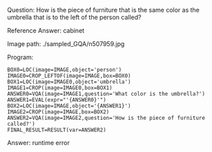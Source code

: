 Question: How is the piece of furniture that is the same color as the umbrella that is to the left of the person called?

Reference Answer: cabinet

Image path: ./sampled_GQA/n507959.jpg

Program:

```
BOX0=LOC(image=IMAGE,object='person')
IMAGE0=CROP_LEFTOF(image=IMAGE,box=BOX0)
BOX1=LOC(image=IMAGE0,object='umbrella')
IMAGE1=CROP(image=IMAGE0,box=BOX1)
ANSWER0=VQA(image=IMAGE1,question='What color is the umbrella?')
ANSWER1=EVAL(expr="'{ANSWER0}'")
BOX2=LOC(image=IMAGE,object='{ANSWER1}')
IMAGE2=CROP(image=IMAGE,box=BOX2)
ANSWER2=VQA(image=IMAGE2,question='How is the piece of furniture called?')
FINAL_RESULT=RESULT(var=ANSWER2)
```
Answer: runtime error

